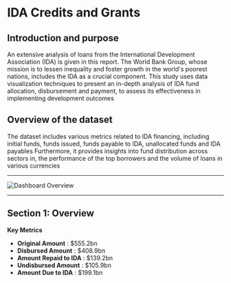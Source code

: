 # IDA Credits and Grants
**Introduction and purpose**
--

An extensive analysis of loans from the International Development Association (IDA) is given in this report. The World Bank Group, whose mission is to lessen inequality and foster growth in the world's poorest nations, includes the IDA as a crucial component. This study uses data visualization techniques to present an in-depth analysis of IDA fund allocation, disbursement and payment, to assess its effectiveness in implementing development outcomes

**Overview of the dataset**
--

The dataset includes various metrics related to IDA financing, including initial funds, funds issued, funds payable to IDA, unallocated funds and IDA payables Furthermore, it provides insights into fund distribution across sectors in, the performance of the top borrowers and the volume of loans in various currencies

---

![Dashboard Overview](https://drive.google.com/uc?export=view&id=1CoU28pihigfcNjvqyyLM_FAc0GjPFkSN)

---

**Section 1: Overview**
--

**Key Metrics**

- **Original Amount**&nbsp;: $555.2bn
- **Disbursed Amount**     : $408.9bn
- **Amount Repaid to IDA** : $139.2bn
- **Undisbursed Amount**   : $105.9bn
- **Amount Due to IDA**    : $199.1bn

